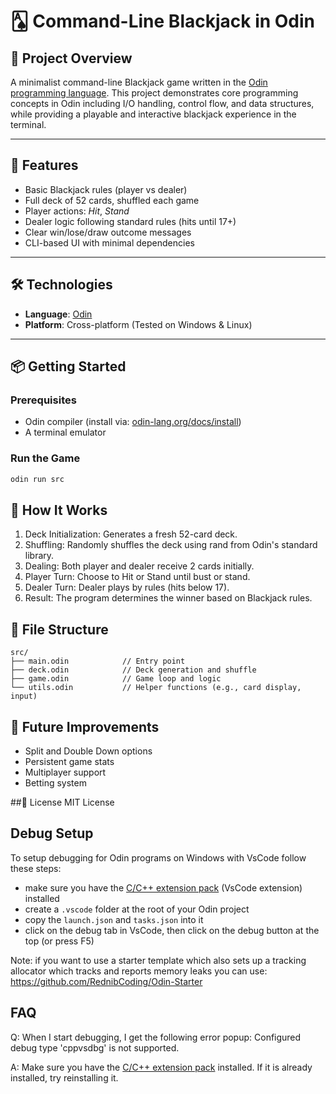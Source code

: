 # 🂡 Command-Line Blackjack in Odin

## 📝 Project Overview
A minimalist command-line Blackjack game written in the [Odin programming language](https://odin-lang.org/). This project demonstrates core programming concepts in Odin including I/O handling, control flow, and data structures, while providing a playable and interactive blackjack experience in the terminal.

---

## 🎯 Features
- Basic Blackjack rules (player vs dealer)
- Full deck of 52 cards, shuffled each game
- Player actions: *Hit*, *Stand*
- Dealer logic following standard rules (hits until 17+)
- Clear win/lose/draw outcome messages
- CLI-based UI with minimal dependencies

---

## 🛠️ Technologies
- **Language**: [Odin](https://odin-lang.org/)
- **Platform**: Cross-platform (Tested on Windows & Linux)

---

## 📦 Getting Started

### Prerequisites
- Odin compiler (install via: [odin-lang.org/docs/install](https://odin-lang.org/docs/install))
- A terminal emulator

### Run the Game
```bash
odin run src
```

## 🧠 How It Works
1. Deck Initialization: Generates a fresh 52-card deck.
2. Shuffling: Randomly shuffles the deck using rand from Odin's standard library.
3. Dealing: Both player and dealer receive 2 cards initially.
4. Player Turn: Choose to Hit or Stand until bust or stand.
5. Dealer Turn: Dealer plays by rules (hits below 17).
6. Result: The program determines the winner based on Blackjack rules.

## 📁 File Structure

```less
src/
├── main.odin            // Entry point
├── deck.odin            // Deck generation and shuffle
├── game.odin            // Game loop and logic
└── utils.odin           // Helper functions (e.g., card display, input)
```

## 🚧 Future Improvements
- Split and Double Down options
- Persistent game stats
- Multiplayer support
- Betting system

##📄 License
MIT License

## Debug Setup
To setup debugging for Odin programs on Windows with VsCode follow these steps:

- make sure you have the [C/C++ extension pack](https://marketplace.visualstudio.com/items?itemName=ms-vscode.cpptools) (VsCode extension) installed
- create a `.vscode` folder at the root of your Odin project
- copy the `launch.json` and `tasks.json` into it
- click on the debug tab in VsCode, then click on the debug button at the top (or press F5)


Note: if you want to use a starter template which also sets up a tracking allocator which tracks and reports memory leaks you can use: https://github.com/RednibCoding/Odin-Starter

## FAQ
Q: When I start debugging, I get the following error popup: Configured debug type 'cppvsdbg' is not supported.

A: Make sure you have the [C/C++ extension pack](https://marketplace.visualstudio.com/items?itemName=ms-vscode.cpptools) installed. If it is already installed, try reinstalling it.